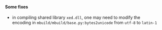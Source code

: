 #### Some fixes

- in compiling shared library `xed.dll`, one may need to modify the encoding in `mbuild/mbuild/base.py:bytes2unicode` from `utf-8` to `latin-1`
